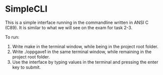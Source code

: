 # SimpleCLI

This is a simple interface running in the commandline written in ANSI C (C89).
It is similar to what we will see on the exam for task 2-3.

To run:
1. Write make in the terminal window, while being in the project root folder.
2. Write ./oppgave1 in the same terminal window, while remaining in the project root folder.
3. Use the interface by typing values in the terminal and pressing the enter key to submit.
